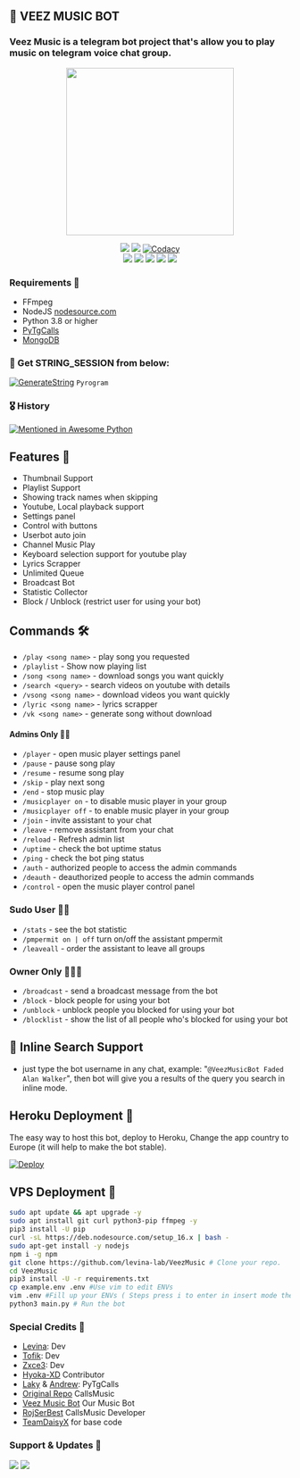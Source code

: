 <h2 align="centre">🎵 VEEZ MUSIC BOT</h2>

### Veez Music is a telegram bot project that's allow you to play music on telegram voice chat group.

<p align="center"><a href="https://t.me/VeezMusicBot"><img src="https://telegra.ph/file/8bf3d62837cb59c3f8e7f.png" width="300"></a></p>
<p align="center">
    <a href="https://www.python.org/" alt="made-with-python"> <img src="https://img.shields.io/badge/Made%20with-Python-black.svg?style=flat-square&logo=python&logoColor=blue&color=red" /></a>
    <a href="https://github.com/levina-lab/VeezMusic/graphs/commit-activity" alt="Maintenance"> <img src="https://img.shields.io/badge/Maintained%3F-yes-red.svg?style=flat-square" /></a>
    <a href="https://app.codacy.com/gh/levina-lab/VeezMusic/dashboard"> <img src="https://img.shields.io/codacy/grade/a723cb464d5a4d25be3152b5d71de82d?color=red&logo=codacy&style=flat-square" alt="Codacy" /></a><br>
    <a href="https://github.com/levina-lab/VeezMusic"> <img src="https://img.shields.io/github/repo-size/levina-lab/VeezMusic?color=red&logo=github&logoColor=blue&style=flat-square" /></a>
    <a href="https://github.com/levina-lab/VeezMusic/commits/main"> <img src="https://img.shields.io/github/last-commit/levina-lab/VeezMusic?color=red&logo=github&logoColor=blue&style=flat-square" /></a>
    <a href="https://github.com/levina-lab/VeezMusic/issues"> <img src="https://img.shields.io/github/issues/levina-lab/VeezMusic?color=red&logo=github&logoColor=blue&style=flat-square" /></a>
    <a href="https://github.com/levina-lab/VeezMusic/network/members"> <img src="https://img.shields.io/github/forks/levina-lab/VeezMusic?color=red&logo=github&logoColor=blue&style=flat-square" /></a>  
    <a href="https://github.com/levina-lab/VeezMusic/network/members"> <img src="https://img.shields.io/github/stars/levina-lab/VeezMusic?color=red&logo=github&logoColor=blue&style=flat-square" /></a>  
</p>

<h3>Requirements 📝</h3>

- FFmpeg
- NodeJS [nodesource.com](https://nodesource.com/)
- Python 3.8 or higher
- [PyTgCalls](https://github.com/pytgcalls/pytgcalls)
- [MongoDB](https://cloud.mongodb.com/)

### 🧪 Get STRING_SESSION from below:

[![GenerateString](https://img.shields.io/badge/repl.it-generateString-yellowgreen)](https://replit.com/@levinalab/StringSession#main.py) ``Pyrogram``

### 🎖 History

[![Mentioned in Awesome Python](https://awesome.re/mentioned-badge.svg)](https://github.com/levina-lab/VeezMusic)

## Features 🔮

- Thumbnail Support
- Playlist Support
- Showing track names when skipping
- Youtube, Local playback support
- Settings panel
- Control with buttons
- Userbot auto join
- Channel Music Play
- Keyboard selection support for youtube play
- Lyrics Scrapper
- Unlimited Queue
- Broadcast Bot
- Statistic Collector
- Block / Unblock (restrict user for using your bot)

## Commands 🛠

- `/play <song name>` - play song you requested
- `/playlist` - Show now playing list
- `/song <song name>` - download songs you want quickly
- `/search <query>` - search videos on youtube with details
- `/vsong <song name>` - download videos you want quickly
- `/lyric <song name>` - lyrics scrapper
- `/vk <song name>` - generate song without download

#### Admins Only 👷‍♂️
- `/player` - open music player settings panel
- `/pause` - pause song play
- `/resume` - resume song play
- `/skip` - play next song
- `/end` - stop music play
- `/musicplayer on` - to disable music player in your group
- `/musicplayer off` - to enable music player in your group
- `/join` - invite assistant to your chat
- `/leave` - remove assistant from your chat
- `/reload` - Refresh admin list
- `/uptime` - check the bot uptime status
- `/ping` - check the bot ping status
- `/auth` - authorized people to access the admin commands
- `/deauth` - deauthorized people to access the admin commands
- `/control` - open the music player control panel

### Sudo User 🧙‍♂️
- `/stats` - see the bot statistic
- `/pmpermit on | off` turn on/off the assistant pmpermit
- `/leaveall` - order the assistant to leave all groups

### Owner Only 👨🏻‍✈️
- `/broadcast` - send a broadcast message from the bot
- `/block` - block people for using your bot
- `/unblock` - unblock people you blocked for using your bot
- `/blocklist` - show the list of all people who's blocked for using your bot

## 🔎 Inline Search Support
- just type the bot username in any chat, example: "`@VeezMusicBot Faded Alan Walker`", then bot will give you a results of the query you search in inline mode.

## Heroku Deployment 💜
The easy way to host this bot, deploy to Heroku, Change the app country to Europe (it will help to make the bot stable).

[![Deploy](https://www.herokucdn.com/deploy/button.svg)](https://heroku.com/deploy?template=https://github.com/levina-lab/veezmusic)

## VPS Deployment 📡

```sh
sudo apt update && apt upgrade -y
sudo apt install git curl python3-pip ffmpeg -y
pip3 install -U pip
curl -sL https://deb.nodesource.com/setup_16.x | bash -
sudo apt-get install -y nodejs
npm i -g npm
git clone https://github.com/levina-lab/VeezMusic # Clone your repo.
cd VeezMusic
pip3 install -U -r requirements.txt
cp example.env .env #Use vim to edit ENVs
vim .env #Fill up your ENVs ( Steps press i to enter in insert mode then edit the file. Press Esc to exit the editing mode then type :wq! and press Enter key to save the file.)
python3 main.py # Run the bot
```

### Special Credits 💖
- [Levina](https://github.com/levina-lab): Dev
- [Tofik](https://github.com/tofikdn): Dev
- [Zxce3](https://github.com/Zxce3): Dev
- [Hyoka-XD](https://github.com/PratheekXD) Contributor
- [Laky](https://github.com/Laky-64) & [Andrew](https://github.com/AndrewLaneX): PyTgCalls
- [Original Repo](https://github.com/callsmusic/callsmusic) CallsMusic
- [Veez Music Bot](https://t.me/veezmusicbot) Our Music Bot
- [RojSerBest](https://github.com/rojserbest) CallsMusic Developer
- [TeamDaisyX](https://github.com/TeamDaisyX) for base code

### Support & Updates 🎑
<a href="https://t.me/VeezSupportGroup"><img src="https://img.shields.io/badge/Join-Group%20Support-blue.svg?style=for-the-badge&logo=Telegram"></a> <a href="https://t.me/levinachannel"><img src="https://img.shields.io/badge/Join-Updates%20Channel-blue.svg?style=for-the-badge&logo=Telegram"></a>
